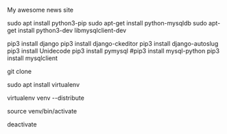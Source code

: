 My awesome news site

sudo apt install python3-pip
sudo apt-get install python-mysqldb
sudo apt-get install python3-dev libmysqlclient-dev

pip3 install django
pip3 install django-ckeditor
pip3 install django-autoslug
pip3 install Unidecode
pip3 install pymysql
#pip3 install mysql-python
pip3 install mysqlclient

git clone 


sudo apt install virtualenv

virtualenv venv --distribute

source venv/bin/activate

deactivate





